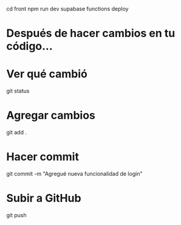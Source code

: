 cd front
npm run dev
supabase functions deploy

# Después de hacer cambios en tu código...

# Ver qué cambió
git status

# Agregar cambios
git add .

# Hacer commit
git commit -m "Agregué nueva funcionalidad de login"

# Subir a GitHub
git push